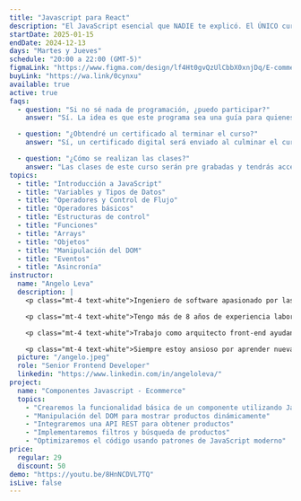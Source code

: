 ```yaml
---
title: "Javascript para React"
description: "El JavaScript esencial que NADIE te explicó. El ÚNICO curso de JavaScript que necesitas para CONQUISTAR React"
startDate: 2025-01-15
endDate: 2024-12-13
days: "Martes y Jueves"
schedule: "20:00 a 22:00 (GMT-5)"
figmaLink: "https://www.figma.com/design/lf4Ht0gvQzUlCbbX0xnjDq/E-commerce-Website-Template-(Freebie)-(Community)?node-id=0-1&node-type=canvas&t=fqlHxOpPqV4cbSdK-0"
buyLink: "https://wa.link/0cynxu"
available: true
active: true
faqs:
  - question: "Si no sé nada de programación, ¿puedo participar?"
    answer: "Sí. La idea es que este programa sea una guía para quienes recién empiezan este camino, para acompañarlos y orientarlos en este increíble mundo."

  - question: "¿Obtendré un certificado al terminar el curso?"
    answer: "Sí, un certificado digital será enviado al culminar el curso"

  - question: "¿Cómo se realizan las clases?"
    answer: "Las clases de este curso serán pre grabadas y tendrás acceso a ellas por 1 año."
topics:
  - title: "Introducción a JavaScript"
  - title: "Variables y Tipos de Datos"
  - title: "Operadores y Control de Flujo"
  - title: "Operadores básicos"
  - title: "Estructuras de control"
  - title: "Funciones"
  - title: "Arrays"
  - title: "Objetos"
  - title: "Manipulación del DOM"
  - title: "Eventos"
  - title: "Asincronía"
instructor:
  name: "Angelo Leva"
  description: |
    <p class="mt-4 text-white">Ingeniero de software apasionado por las tecnologías web y el desarrollo de aplicaciones multiplataforma.</p> 

    <p class="mt-4 text-white">Tengo más de 8 años de experiencia laboral en empresas de tecnología, startups locales y extranjeras. Creo contenido en redes sociales sobre programación.</p>

    <p class="mt-4 text-white">Trabajo como arquitecto front-end ayudando a crear aplicaciones web de alto rendimiento. Disfruto aprendiendo cosas nuevas, desarrollando actividades de equipo y soluciones creativas.</p>

    <p class="mt-4 text-white">Siempre estoy ansioso por aprender nuevas tecnologías y con un interés genuino por la mejor experiencia de usuario.</p>
  picture: "/angelo.jpeg"
  role: "Senior Frontend Developer"
  linkedin: "https://www.linkedin.com/in/angeloleva/"
project:
  name: "Componentes Javascript - Ecommerce"
  topics:
    - "Crearemos la funcionalidad básica de un componente utilizando JavaScript vanilla"
    - "Manipulación del DOM para mostrar productos dinámicamente"
    - "Integraremos una API REST para obtener productos"
    - "Implementaremos filtros y búsqueda de productos"
    - "Optimizaremos el código usando patrones de JavaScript moderno"
price:
  regular: 29
  discount: 50
demo: "https://youtu.be/8HnNCDVL7TQ"
isLive: false
---
```


